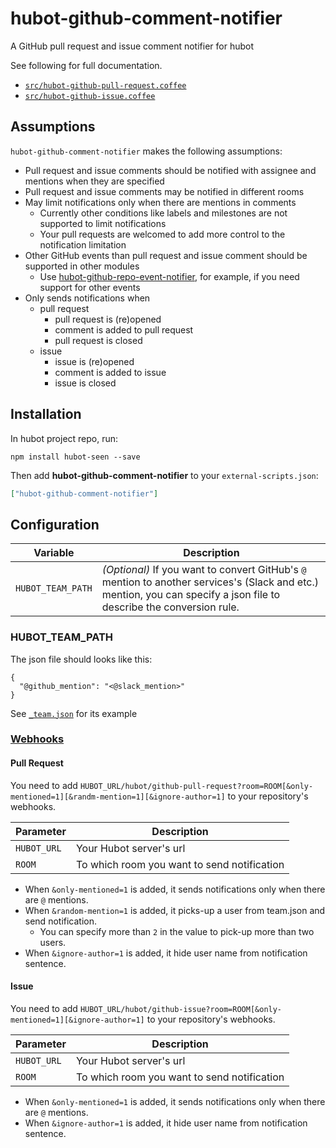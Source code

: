 # hubot-github-comment-notifier

A GitHub pull request and issue comment notifier for hubot

See following for full documentation.

- [`src/hubot-github-pull-request.coffee`](src/github-pull-request.coffee)
- [`src/hubot-github-issue.coffee`](src/github-issue.coffee)

## Assumptions

`hubot-github-comment-notifier` makes the following assumptions:

- Pull request and issue comments should be notified with assignee and mentions when they are specified
- Pull request and issue comments may be notified in different rooms
- May limit notifications only when there are mentions in comments
  - Currently other conditions like labels and milestones are not supported to limit notifications
  - Your pull requests are welcomed to add more control to the notification limitation
- Other GitHub events than pull request and issue comment should be supported in other modules
  - Use [hubot-github-repo-event-notifier](https://github.com/hubot-scripts/hubot-github-repo-event-notifier), for example, if you need support for other events
- Only sends notifications when
  - pull request
    - pull request is (re)opened
    - comment is added to pull request
    - pull request is closed
  - issue
    - issue is (re)opened
    - comment is added to issue
    - issue is closed

## Installation

In hubot project repo, run:

`npm install hubot-seen --save`

Then add **hubot-github-comment-notifier** to your `external-scripts.json`:

```json
["hubot-github-comment-notifier"]
```

## Configuration

| Variable | Description |
| -------- | ----------- |
| `HUBOT_TEAM_PATH` | *(Optional)* If you want to convert GitHub's `@` mention to another services's (Slack and etc.) mention, you can specify a json file to describe the conversion rule. |

### HUBOT_TEAM_PATH

The json file should looks like this:

```
{
  "@github_mention": "<@slack_mention>"
}
```

See [`_team.json`](_team.json) for its example

### [Webhooks](https://developer.github.com/webhooks/)

#### Pull Request

You need to add `HUBOT_URL/hubot/github-pull-request?room=ROOM[&only-mentioned=1][&randm-mention=1][&ignore-author=1]` to your repository's webhooks.

| Parameter | Description |
| -------- | ----------- |
| `HUBOT_URL` | Your Hubot server's url |
| `ROOM` | To which room you want to send notification |

- When `&only-mentioned=1` is added, it sends notifications only when there are `@` mentions.
- When `&random-mention=1` is added, it picks-up a user from team.json and send notification.
  - You can specify more than `2` in the value to pick-up more than two users.
- When `&ignore-author=1` is added, it hide user name from notification sentence.

#### Issue

You need to add `HUBOT_URL/hubot/github-issue?room=ROOM[&only-mentioned=1][&ignore-author=1]` to your repository's webhooks.

| Parameter | Description |
| -------- | ----------- |
| `HUBOT_URL` | Your Hubot server's url |
| `ROOM` | To which room you want to send notification |

- When `&only-mentioned=1` is added, it sends notifications only when there are `@` mentions.
- When `&ignore-author=1` is added, it hide user name from notification sentence.
